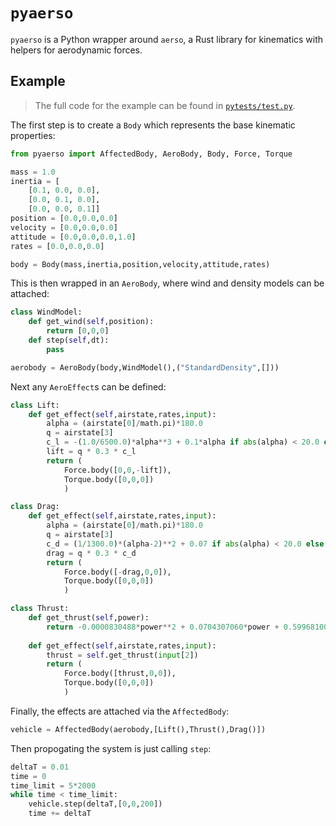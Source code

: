 # `pyaerso`

`pyaerso` is a Python wrapper around `aerso`, a Rust library for kinematics with helpers for aerodynamic forces.

## Example

> The full code for the example can be found in [`pytests/test.py`](./blob/main/pytests/test.py).

The first step is to create a `Body` which represents the base kinematic properties:

```py
from pyaerso import AffectedBody, AeroBody, Body, Force, Torque

mass = 1.0
inertia = [
    [0.1, 0.0, 0.0],
    [0.0, 0.1, 0.0],
    [0.0, 0.0, 0.1]]
position = [0.0,0.0,0.0]
velocity = [0.0,0.0,0.0]
attitude = [0.0,0.0,0.0,1.0]
rates = [0.0,0.0,0.0]

body = Body(mass,inertia,position,velocity,attitude,rates)
```

This is then wrapped in an `AeroBody`, where wind and density models can be attached:

```py
class WindModel:
    def get_wind(self,position):
        return [0,0,0]
    def step(self,dt):
        pass

aerobody = AeroBody(body,WindModel(),("StandardDensity",[]))
```

Next any `AeroEffect`s can be defined:

```py
class Lift:
    def get_effect(self,airstate,rates,input):
        alpha = (airstate[0]/math.pi)*180.0
        q = airstate[3]
        c_l = -(1.0/6500.0)*alpha**3 + 0.1*alpha if abs(alpha) < 20.0 else math.copysign(0.5,alpha)
        lift = q * 0.3 * c_l
        return (
            Force.body([0,0,-lift]),
            Torque.body([0,0,0])
            )

class Drag:
    def get_effect(self,airstate,rates,input):
        alpha = (airstate[0]/math.pi)*180.0
        q = airstate[3]
        c_d = (1/1300.0)*(alpha-2)**2 + 0.07 if abs(alpha) < 20.0 else 0.3
        drag = q * 0.3 * c_d
        return (
            Force.body([-drag,0,0]),
            Torque.body([0,0,0])
            )

class Thrust:
    def get_thrust(self,power):
        return -0.0000830488*power**2 + 0.0704307060*power + 0.5996810096
    
    def get_effect(self,airstate,rates,input):
        thrust = self.get_thrust(input[2])
        return (
            Force.body([thrust,0,0]),
            Torque.body([0,0,0])
            )
```

Finally, the effects are attached via the `AffectedBody`:

```py
vehicle = AffectedBody(aerobody,[Lift(),Thrust(),Drag()])
```

Then propogating the system is just calling `step`:

```py
deltaT = 0.01
time = 0
time_limit = 5*2000
while time < time_limit:
    vehicle.step(deltaT,[0,0,200])
    time += deltaT
```
